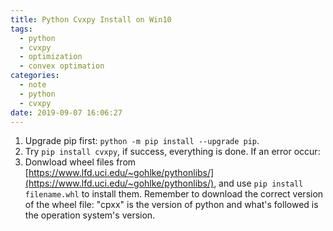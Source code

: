 ```yaml
---
title: Python Cvxpy Install on Win10
tags:
  - python
  - cvxpy
  - optimization
  - convex optimation
categories:
  - note
  - python
  - cvxpy
date: 2019-09-07 16:06:27
---
```


1. Upgrade pip first: `python -m pip install --upgrade pip`.
2. Try `pip install cvxpy`, if success, everything is done.
If an error occur:
3. Donwload wheel files from [https://www.lfd.uci.edu/~gohlke/pythonlibs/](https://www.lfd.uci.edu/~gohlke/pythonlibs/), and use `pip install filename.whl` to install them.
Remember to download the correct version of the wheel file:
"cpxx" is the version of python and what's followed is the operation system's version.

